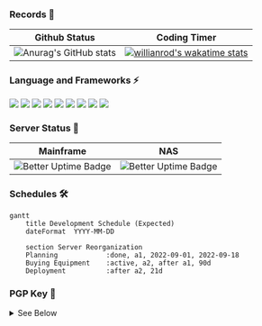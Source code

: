 <!--
**antegral/antegral** is a ✨ _special_ ✨ repository because its `README.md` (this file) appears on your GitHub profile.

Here are some ideas to get you started:

- 🔭 I’m currently working on ...
- 🌱 I’m currently learning ...
- 👯 I’m looking to collaborate on ...
- 🤔 I’m looking for help with ...
- 💬 Ask me about ...
- 📫 How to reach me: ...
- 😄 Pronouns: ...
- ⚡ Fun fact: ...
-->

### Records 📝
|Github Status|Coding Timer|
|-----|-----|
|![Anurag's GitHub stats](https://github-readme-stats.vercel.app/api?username=antegral&theme=react&show_icons=true)|[![willianrod's wakatime stats](https://github-readme-stats.vercel.app/api/wakatime?username=antegral&theme=react)](https://wakatime.com/@antegral)|

### Language and Frameworks ⚡
<img src="https://img.shields.io/badge/JavaScript-F7DF1E?style=for-the-badge&logo=JavaScript&logoColor=white"/></a>&nbsp;<img src="https://img.shields.io/badge/Node.js-339933?style=for-the-badge&logo=Node.js&logoColor=white"/></a>&nbsp;<img src="https://img.shields.io/badge/Express-000000?style=for-the-badge&logo=Express&logoColor=white"/></a>&nbsp;<img src="https://img.shields.io/badge/Docker-2496ED?style=for-the-badge&logo=Docker&logoColor=white"/></a>&nbsp;<img src="https://img.shields.io/badge/Electron-47848F?style=for-the-badge&logo=Electron&logoColor=white"/></a>&nbsp;<img src="https://img.shields.io/badge/TypeScript-3178C6?style=for-the-badge&logo=TypeScript&logoColor=white"/></a>&nbsp;<img src="https://img.shields.io/badge/NestJS-E0234E?style=for-the-badge&logo=NestJS&logoColor=white"/></a>&nbsp;<img src="https://img.shields.io/badge/C-A8B9CC?style=for-the-badge&logo=c&logoColor=white"/></a>&nbsp;<img src="https://img.shields.io/badge/Podman-892CA0?style=for-the-badge&logo=podman&logoColor=white"/></a>&nbsp;

### Server Status 🌱
|Mainframe|NAS|
|-----|-----|
|![Better Uptime Badge](https://betteruptime.com/status-badges/v1/monitor/fxyq.svg)|![Better Uptime Badge](https://betteruptime.com/status-badges/v1/monitor/fy55.svg)|


### Schedules 🛠︎
```mermaid
gantt
    title Development Schedule (Expected)
    dateFormat  YYYY-MM-DD

    section Server Reorganization
    Planning            :done, a1, 2022-09-01, 2022-09-18
    Buying Equipment    :active, a2, after a1, 90d
    Deployment          :after a2, 21d
```


### PGP Key 🔑
<details>
  <summary>See Below</summary>
  
  ### Key Info
    pub   rsa4096 2022-11-01 [SC]
      FE4A0D75DECFDA9A302FCA725B30DAC88CB6890D
    uid           [ultimate] SeongUk Moon (ANTEGRAL) <antegral@antegral.net>
    sig 3        5B30DAC88CB6890D 2022-11-01  SeongUk Moon (ANTEGRAL) <antegral@antegral.net>
    sub   rsa4096 2022-11-01 [E]
    sig          5B30DAC88CB6890D 2022-11-01  SeongUk Moon (ANTEGRAL) <antegral@antegral.net>
    
   ### Key Block
    -----BEGIN PGP PUBLIC KEY BLOCK-----

    mQINBGNghIkBEACvjoi9S+Otoium6BXv0mWT0sfEpaJqPLveKL5Gab5V0gyOncRp
    yFJcGq+HMyJWmwDn3LhO3yEdIgxV38Az2fv3mXC/a5gRGihL1GGS9OSDTVzlRT/Q
    EFMKDCFwE3FVeRXj845CAnYr0+RgsA8PrKmgXXZcsFhHzRSS/MPL6yVAf5RhUFbh
    cA3DTuOGDP6HSBWW82ULV56kFQ52T5Q5PD118+/qnI0L4aaIsj9+SdgPOaO3lOtQ
    XbGBN5u0ytCMO2SApc6z+0I+ZiK2INOIS7UzYDG4d5pH2pxgln1/XuT3rX9TgNhc
    3FG+NTr+249pwPqQM3sw+F+w4LXRADL/VSEUi3G7CG7Gs1e4lYgiw5yFs2Xxs2gC
    gKUeoIHWD28QFbp2bwK8GrO6gYVuvKF6W/+W9Wj1EtVBxIyaw6zblx/KlUbpZmLK
    oR30hj61Pw9yfKpFLM3ubn68wOPl2slIJxIwCf6aDbTF9QUF6UdJmk6w0/tLr4/T
    S44OQPOTF2PCLH7hmR8va82HakKuRuLrZUVdxt1afDm91LUKHyltThNZ3f7ibXcF
    09HpHeP/m2BN49I40UQ81iCcTnlDC4tpxFs5IB5rkw9Dq0K5G4z+U0wxmnymkRrW
    gPLO++GH7LilYCcNwuVBmPzeKWyFFkDfVMH461ra3JygjhjVK8OU8PzUeQARAQAB
    tC9TZW9uZ1VrIE1vb24gKEFOVEVHUkFMKSA8YW50ZWdyYWxAYW50ZWdyYWwubmV0
    PokCTgQTAQgAOBYhBP5KDXXez9qaMC/Kclsw2siMtokNBQJjYISJAhsDBQsJCAcC
    BhUKCQgLAgQWAgMBAh4BAheAAAoJEFsw2siMtokN0hgQAJ227JkGLmvQBNJ/z3rV
    +s/hHlrF/XPqF1UyOYTIhSsWS/Sqvwc8G2RyEIf44K6J8ebjpCxBr0f7MVh7asYR
    zwaV4yYv/7nEu9sGLUkB4G9tRnJ+B6GoyWBz6zAIO4/cRDHTSGQI/B5nLG88hLZT
    Azlp87GrSWE283x38Qp//vtpm71LH7u2DKsBvH8WVka4Px+uHb7tkHgJB8mW1jMO
    njtR7ji1NoJO81CjIhr1YCbbl4kPGDXBf1Y9F8v7rvX+3s4xYuPbswkF/DkLRkpz
    MNhmR7glf4AMke8HSERhAPNZmRlOOgFoeQjG06Q9MsI1PIm5IrYpkHMABQQka7or
    Xcn3B64jKOejoA0x5LOfMRxRDxQizNq5LXxHdR5ODO7mNoSTYdnDOxUyqMhpZGQn
    HXwFZ1zhAeUb8j3Cy55Rxj6GP8oq/pKu3nSSNVp2sDCG4S/v5mBeUmCspz6AqR89
    XYHN7LyrHNWDQK+s0jeoz6ZCVeaJscjNNP+N2oZ4oxV+kV1knW5A2IN8Xhjo2EQC
    LxN/HgHy7ryEhey3P6hIgDk/7TNeiGOYIwCKd7TpLNJs7BUGo7bYuRIZFDhl21RD
    eqnWMJxHafiFxQ665x3vgv5A0zIR0LGXk10B0rK93Tlz+lFUP4zPgdUFHHRNdXyQ
    oDu4R00OmqVZQB+etCRaSBT1uQINBGNghIkBEADhhnD/bBFLJ5NkzYVDBgOossdW
    3l9qAGw2F31wolc7kd9JaQlRudzN1sDJInegNOaNd/6hSjSb4+33r47zP9lIBVlQ
    LWD2eKM//odQDwtkH1iR195WsFNh7ST0LTR9Z15ehD8/kE7zC3QFhlTTgmsb7qH9
    aPWqOzrBFWfBS9b0/UhSYB2skCa+NeCC5TkSMMlv3v8jJO+QSpCGUgDyEqNbehoK
    JX/YGI5IGsE81apA1JG+OQmEHak4IHl1VCODz8IyBmSlv1cOnkojdKevdaDRn0De
    wIr0/ShfzSE/47lz8QIMnI5IJ/Gry74Ute8KSds0YxBdabmD2Bwsd0YD4ud5raL2
    01JXDI2yM9ZZ4obdl8cS1GgJCSa5jHfYG3p1EeXcjUEzx2PUOO/u9/P0EATSaM0b
    tTHenE3qShRjQZfbZCJOZpkyEPIK9jXIxxVYA/CN132CRqsaMOeYnc6Aj2ottz5W
    +VDTH2SGrc6y0esKbaCG72lvUqjFdVdoHpj8VsX8HJH8xkWiHYA5dzhYGM0Q269T
    DUvViRQ2zBGynb0za9UedSIierUqCgQJsZwCnlCkClbDY+EMDJYpOKtZSw3IscnK
    t5ids6S/7U8CUA0mFblGxL6oCkOKVFpQI63ngxsosaPPbVgntLqkXWAGKcAg7rxk
    nXuvEyKdRytxo4Qy0QARAQABiQI2BBgBCAAgFiEE/koNdd7P2powL8pyWzDayIy2
    iQ0FAmNghIkCGwwACgkQWzDayIy2iQ2B9Q/+NQM1+TNVrojaRWrjIR9KHVoB6Znp
    7LMZzcoUmNf7pvK56UufIkAqCcPzZU1zN97NosodMXcKzgGOnLKijuMaDbXFuBoF
    x1Q9FiYFOp+c+cq4d+RG89+liC3lBWb3PMXaX0Wo6Dt2Xa4Uns2fltGM9MVwfU8S
    FdlBqvrvPJUtTMSCt7bTlbIly5Ur4H4vuA8l1tjKy7HMlrO7vgUyj1a3BYnwcgRv
    EiftRx+PjPzJfjw9FJwsZF/NdxyjVHyY4Rgc5/5Y0HJyiCnoLRBWqjo9jpkv9yac
    hgBzmirKCcWwJHxo4nGBcdzfRuLKJPUAt6OxWzth8zaMDhqOMWZJsVVOatE7hbrE
    xkn7+QfXuVWHEfdcFHszS4wWkXoJrBNr/RXpk9Z6j86ovSUhiMvPcFH/e7XrTXrL
    kDXv+q10rXICZwzTHB8A8S19JEsrgBmHlIY5WL0KVyj19LefFBg0W7k6MtQqPe8I
    S79XmSMWraN+xiYqR+kqAl5fOgviem44Qp2I0yrpC3efuVVk+X7t656J1uJAujEp
    GDLjsBjJ/L9vgsnPhWjY44iFxqTAEIL6qsEm86kDFLxEiRiYJU3WaZldwDMPadUF
    xQZJVq1RqJSdA5gCpc611AF4uGBog2bZqXvzs0D4SdrB3M/0CMrekJOC2Fp+TzEE
    Co/ZMiqbEjA/Kww=
    =YH8a
    -----END PGP PUBLIC KEY BLOCK-----
</details>
